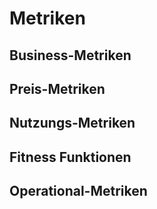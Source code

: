# Metriken

## Business-Metriken
## Preis-Metriken
## Nutzungs-Metriken
## Fitness Funktionen
## Operational-Metriken
